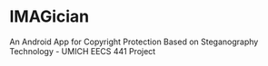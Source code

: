 # IMAGician
An Android App for Copyright Protection Based on Steganography Technology - UMICH EECS 441 Project
